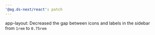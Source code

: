 ```yaml
---
'@ag.ds-next/react': patch
---
```


app-layout: Decreased the gap between icons and labels in the sidebar from `1rem` to `0.75rem`
